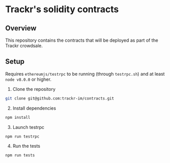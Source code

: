 # Trackr's solidity contracts

## Overview

This repository contains the contracts that will be deployed as part of the Trackr crowdsale.

## Setup
Requires ``ethereumjs/testrpc`` to be running (through ``testrpc.sh``) and at least`` node v8.0.0`` or higher.

1. Clone the repository

  ```sh
  git clone git@github.com:trackr-im/contracts.git
  ```

2. Install dependencies

  ```sh
  npm install
  ```
  
3. Launch testrpc

  ```sh
  npm run testrpc
  ```
  
4. Run the tests

  ```sh
  npm run tests
  ```
